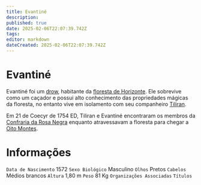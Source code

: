 ```yaml
---
title: Evantiné
description: 
published: true
date: 2025-02-06T22:07:39.742Z
tags: 
editor: markdown
dateCreated: 2025-02-06T22:07:39.742Z
---
```


# Evantiné
Evantiné foi um [drow](/fauna-e-flora/especies-inteligentes/elfo-negro), habitante da [floresta de Horizonte](/lugares/plano-material/drafeon/sul-de-drafeon/floresta-de-horizonte). Ele sobrevive como um caçador e possui alto conhecimento das propriedades mágicas da floresta, no entanto vive em isolamento com seu companheiro [Tiliran](/individuos/tiliran).

Em 21 de Coecyr de 1754 ED, Tiliran e Evantiné encontraram os membros da [Confraria da Rosa Negra](/faccoes/faccoes-independentes/confraria-da-rosa-negra) enquanto atravessavam a floresta para chegar a [Oito Montes](/lugares/plano-material/drafeon/sul-de-drafeon/oito-montes-vilarejo).

# Informações
`Data de Nascimento` 1572
`Sexo Biológico` Masculino
`Olhos` Pretos
`Cabelos` Médios brancos
`Altura` 1,80 m
`Peso` 81 Kg
`Organizações Associadas` 
`Títulos` 